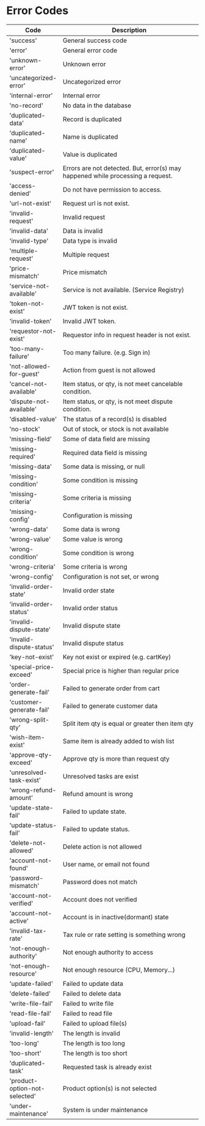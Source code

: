 # Error Codes

<table><thead><tr><th>Code</th><th width="373.3333333333333">Description</th></tr></thead><tbody><tr><td>'success'</td><td>General success code</td></tr><tr><td>'error'</td><td>General error code</td></tr><tr><td>'unknown-error'</td><td>Unknown error</td></tr><tr><td>'uncategorized-error'</td><td>Uncategorized error</td></tr><tr><td>'internal-error'</td><td>Internal error</td></tr><tr><td>'no-record'</td><td>No data in the database</td></tr><tr><td>'duplicated-data'</td><td>Record is duplicated</td></tr><tr><td>'duplicated-name'</td><td>Name is duplicated</td></tr><tr><td>'duplicated-value'</td><td>Value is duplicated</td></tr><tr><td>'suspect-error'</td><td>Errors are not detected. But, error(s) may happened while processing a request.</td></tr><tr><td>'access-denied'</td><td>Do not have permission to access.</td></tr><tr><td>'url-not-exist'</td><td>Request url is not exist.</td></tr><tr><td>'invalid-request'</td><td>Invalid request</td></tr><tr><td>'invalid-data'</td><td>Data is invalid</td></tr><tr><td>'invalid-type'</td><td>Data type is invalid</td></tr><tr><td>'multiple-request'</td><td>Multiple request</td></tr><tr><td>'price-mismatch'</td><td>Price mismatch</td></tr><tr><td>'service-not-available'</td><td>Service is not available. (Service Registry)</td></tr><tr><td>'token-not-exist'</td><td>JWT token is not exist.</td></tr><tr><td>'invalid-token'</td><td>Invalid JWT token.</td></tr><tr><td>'requestor-not-exist'</td><td>Requestor info in request header is not exist.</td></tr><tr><td>'too-many-failure'</td><td>Too many failure. (e.g. Sign in)</td></tr><tr><td>'not-allowed-for-guest'</td><td>Action from guest is not allowed</td></tr><tr><td>'cancel-not-available'</td><td>Item status, or qty, is not meet cancelable condition. </td></tr><tr><td>'dispute-not-available'</td><td>Item status, or qty, is not meet dispute condition.</td></tr><tr><td>'disabled-value'</td><td>The status of a record(s) is disabled</td></tr><tr><td>'no-stock'</td><td>Out of stock, or stock is not available</td></tr><tr><td>'missing-field'</td><td>Some of data field are missing</td></tr><tr><td>'missing-required'</td><td>Required data field is missing</td></tr><tr><td>'missing-data'</td><td>Some data is missing, or null</td></tr><tr><td>'missing-condition'</td><td>Some condition is missing</td></tr><tr><td>'missing-criteria'</td><td>Some criteria is missing</td></tr><tr><td>'missing-config'</td><td>Configuration is missing</td></tr><tr><td>'wrong-data'</td><td>Some data is wrong</td></tr><tr><td>'wrong-value'</td><td>Some value is wrong</td></tr><tr><td>'wrong-condition'</td><td>Some condition is wrong</td></tr><tr><td>'wrong-criteria'</td><td>Some criteria is wrong</td></tr><tr><td>'wrong-config'</td><td>Configuration is not set, or wrong</td></tr><tr><td>'invalid-order-state'</td><td>Invalid order state</td></tr><tr><td>'invalid-order-status'</td><td>Invalid order status</td></tr><tr><td>'invalid-dispute-state'</td><td>Invalid dispute state</td></tr><tr><td>'invalid-dispute-status'</td><td>Invalid dispute status</td></tr><tr><td>'key-not-exist'</td><td> Key not exist or expired (e.g. cartKey)</td></tr><tr><td>'special-price-exceed'</td><td>Special price is higher than regular price</td></tr><tr><td>'order-generate-fail'</td><td>Failed to generate order from cart</td></tr><tr><td>'customer-generate-fail'</td><td>Failed to generate customer data</td></tr><tr><td>'wrong-split-qty'</td><td>Split item qty is equal or greater then item qty</td></tr><tr><td>'wish-item-exist'</td><td>Same item is already added to wish list</td></tr><tr><td>'approve-qty-exceed'</td><td>Approve qty is more than request qty</td></tr><tr><td>'unresolved-task-exist'</td><td>Unresolved tasks are exist</td></tr><tr><td>'wrong-refund-amount'</td><td>Refund amount is wrong</td></tr><tr><td>'update-state-fail'</td><td>Failed to update state.</td></tr><tr><td>'update-status-fail'</td><td>Failed to update status.</td></tr><tr><td>'delete-not-allowed'</td><td>Delete action is not allowed</td></tr><tr><td>'account-not-found'</td><td>User name, or email not found</td></tr><tr><td>'password-mismatch'</td><td>Password does not match</td></tr><tr><td>'account-not-verified'</td><td>Account does not verified</td></tr><tr><td>'account-not-active'</td><td>Account is in inactive(dormant) state</td></tr><tr><td>'invalid-tax-rate'</td><td>Tax rule or rate setting is something wrong</td></tr><tr><td>'not-enough-authority'</td><td>Not enough authority to access</td></tr><tr><td>'not-enough-resource'</td><td>Not enough resource (CPU, Memory...)</td></tr><tr><td>'update-failed'</td><td>Failed to update data</td></tr><tr><td>'delete-failed'</td><td>Failed to delete data</td></tr><tr><td>'write-file-fail'</td><td>Failed to write file</td></tr><tr><td>'read-file-fail'</td><td>Failed to read file</td></tr><tr><td>'upload-fail'</td><td>Failed to upload file(s)</td></tr><tr><td>'invalid-length'</td><td>The length is invalid</td></tr><tr><td>'too-long'</td><td>The length is too long</td></tr><tr><td>'too-short'</td><td>The length is too short</td></tr><tr><td>'duplicated-task'</td><td>Requested task is already exist</td></tr><tr><td>'product-option-not-selected'</td><td>Product option(s) is not selected</td></tr><tr><td>'under-maintenance'</td><td>System is under maintenance</td></tr></tbody></table>
